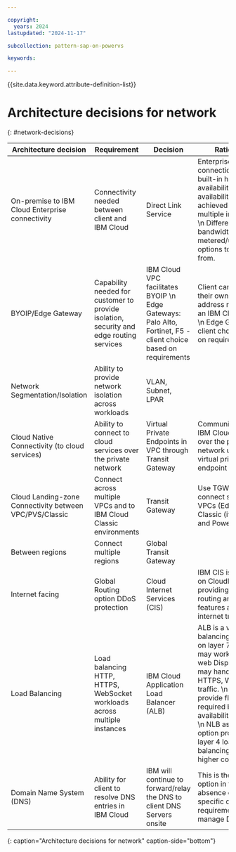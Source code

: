 ```yaml
---

copyright:
  years: 2024
lastupdated: "2024-11-17"

subcollection: pattern-sap-on-powervs

keywords:

---
```


{{site.data.keyword.attribute-definition-list}}

# Architecture decisions for network
{: #network-decisions}

| Architecture decision                    | Requirement                                                                                                            | Decision                                                                     | Rationale                                                                                                                                                                          |
|----|----|----|----|
| On-premise to IBM Cloud Enterprise connectivity        | Connectivity needed between client and IBM Cloud                                                                           | Direct Link Service                                        | Enterprise connection with built-in high availability. \n  High availability can be achieved with multiple instances. \n  Different bandwidths and metered/unmetered options to choose from.                                                     | 
| BYOIP/Edge Gateway        | Capability needed for customer to provide isolation, security and edge routing services	                                               | IBM Cloud VPC facilitates BYOIP  \n  Edge Gateways: Palo Alto, Fortinet, F5 - client choice based on requirements                         | Client can bring their own subnet IP address range to an IBM Cloud VPC \n  Edge Gateway is client choice based on requirements                                                     | 
| Network Segmentation/Isolation        | Ability to provide network isolation across workloads	                                               | VLAN, Subnet, LPAR                         |                                                    | 
| Cloud Native Connectivity (to cloud services)        | Ability to connect to cloud services over the private network	                                               | Virtual Private Endpoints in VPC through Transit Gateway                         | Communicate with IBM Cloud services over the private network using a virtual private endpoint (VPE)                                                   | 
| Cloud Landing-zone Connectivity between  VPC/PVS/Classic        | Connect across multiple VPCs and to IBM Cloud Classic environments	                                               | Transit Gateway                         | Use TGW to connect separate VPCs (Edge), Classic (if needed) and PowerVS.                                                   | 
| Between regions        | Connect multiple regions	                                               | Global Transit Gateway                         |                                                    | 
| Internet facing        | Global Routing option    DDoS protection	                                               | Cloud Internet Services (CIS)                        |   IBM CIS is based on CloudFlare, providing many routing and firewall features against internet traffic                                                 | 
| Load Balancing         | Load balancing HTTP, HTTPS, WebSocket workloads across multiple instances	                                               | IBM Cloud Application Load Balancer (ALB)                        |   ALB is a virtual load balancing service on layer 7, which may work with SAP web Dispatcher, may handle HTTP, HTTPS, WebSocket traffic.  \n   ALB may provide floating IP required by high availability clusters \n  NLB as another option provides layer 4 load balancing with higher cost                                                 | 
| Domain Name System (DNS)         | Ability for client to resolve DNS entries in IBM Cloud	                                               | IBM will continue to forward/relay the DNS to client DNS Servers onsite                        |   This is the default option in the absence of a specific customer requirement to manage DNS                                                 | 
{: caption="Architecture decisions for network" caption-side="bottom"}
